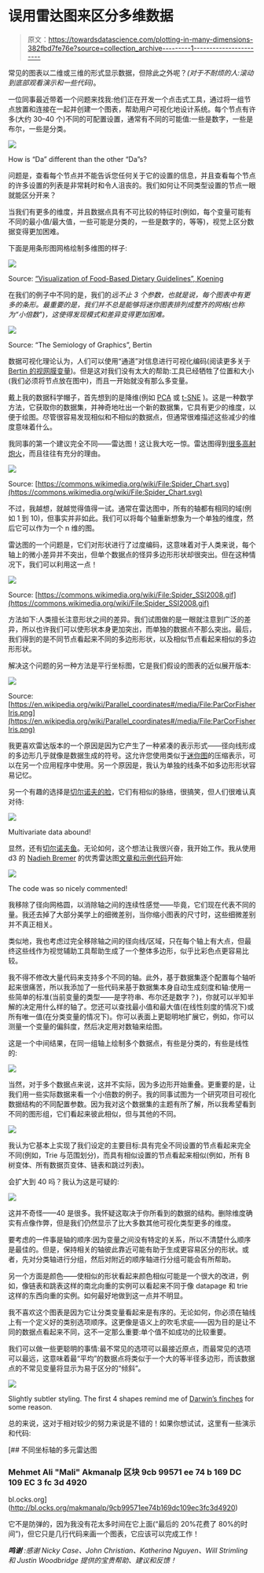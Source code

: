 # 误用雷达图来区分多维数据

> 原文：<https://towardsdatascience.com/plotting-in-many-dimensions-382fbd7fe76e?source=collection_archive---------1----------------------->

常见的图表以二维或三维的形式显示数据，但除此之外呢？*(对于不耐烦的人:滚动到底部观看演示和一些代码)*。

一位同事最近带着一个问题来找我:他们正在开发一个点击式工具，通过将一组节点放置和连接在一起并创建一个图表，帮助用户可视化地设计系统。每个节点有许多(大约 30–40 个)不同的可配置设置，通常有不同的可能值:一些是数字，一些是布尔，一些是分类。

![](img/7bebb4c55528e54fbe4bc1de5eb3de00.png)

How is “Da” different than the other “Da”s?

问题是，查看每个节点并不能告诉您任何关于它的设置的信息，并且查看每个节点的许多设置的列表是非常耗时和令人沮丧的。我们如何让不同类型设置的节点一眼就能区分开来？

当我们有更多的维度，并且数据点具有不可比较的特征时(例如，每个变量可能有不同的最小值/最大值，一些可能是分类的，一些是数字的，等等)，视觉上区分数据变得更加困难。

下面是用条形图网格绘制多维图的样子:

![](img/0492b77e633b37754680bfc1ab5aa21b.png)

Source: [“Visualization of Food-Based Dietary Guidelines”, Koening](https://www.karger.com/Article/PDF/103566)

在我们的例子中不同的是，我们的*远不止 3 个参数，也就是说，每个图表中有更多的条形。最重要的是，我们并不总是能够将迷你图表排列成整齐的网格(也称为“小倍数”)，这使得发现模式和差异变得更加困难。*

![](img/3019f931535e7da6d70c971274f021a8.png)

Source: “The Semiology of Graphics”, Bertin

数据可视化理论认为，人们可以使用“通道”对信息进行可视化编码(阅读更多关于 [Bertin 的视网膜变量](http://fellinlovewithdata.com/guides/the-hidden-legacy-of-bertin-and-the-semiology-of-graphics))。但是这对我们没有太大的帮助:工具已经牺牲了位置和大小(我们必须将节点放在图中)，而且一开始就没有那么多变量。

戴上我的数据科学帽子，首先想到的是降维(例如 [PCA](http://setosa.io/ev/principal-component-analysis/) 或 [t-SNE](https://distill.pub/2016/misread-tsne/) )。这是一种数学方法，它获取你的数据集，并神奇地吐出一个新的数据集，它具有更少的维度，以便于绘图。尽管很容易发现相似和不相似的数据点，但通常很难描述这些减少的维度意味着什么。

我同事的第一个建议完全不同——雷达图！这让我大吃一惊。雷达图得到[很多](http://www.darkhorseanalytics.com/blog/radar-more-evil-than-pie)[高射炮火](http://www.thefunctionalart.com/2012/11/radar-graphs-avoid-them-999-of-time.html)，而且往往有充分的理由。

![](img/49f8682659dde4d107334575afb8caae.png)

Source: [https://commons.wikimedia.org/wiki/File:Spider_Chart.svg](https://commons.wikimedia.org/wiki/File:Spider_Chart.svg)

不过，我越想，就越觉得值得一试。通常在雷达图中，所有的轴都有相同的域(例如 1 到 10)，但事实并非如此。我们可以将每个轴重新想象为一个单独的维度，然后它可以作为一个 n 维的图。

雷达图的一个问题是，它们对形状进行了过度编码，这意味着对于人类来说，每个轴上的微小差异并不突出，但单个数据点的怪异多边形形状却很突出。但在这种情况下，我们可以利用这一点！

![](img/7f8b8e2d9d1a60bdeaa1c0062eedb151.png)

Source: [https://commons.wikimedia.org/wiki/File:Spider_SSI2008.gif](https://commons.wikimedia.org/wiki/File:Spider_SSI2008.gif)

方法如下:人类擅长注意形状之间的差异。我们试图做的是一眼就注意到广泛的差异，所以也许我们可以使形状本身更加突出，而单独的数据点不那么突出。最后，我们得到的是不同节点看起来不同的多边形形状，以及相似节点看起来相似的多边形形状。

解决这个问题的另一种方法是平行坐标图，它是我们假设的图表的近似展开版本:

![](img/7e47156d2facef6a500ef1cfb120096a.png)

Source: [https://en.wikipedia.org/wiki/Parallel_coordinates#/media/File:ParCorFisherIris.png](https://en.wikipedia.org/wiki/Parallel_coordinates#/media/File:ParCorFisherIris.png)

我更喜欢雷达版本的一个原因是因为它产生了一种紧凑的表示形式——径向线形成的多边形几乎就像是数据生成的符号。这允许您使用类似于[迷你图](https://en.wikipedia.org/wiki/Sparkline)的压缩表示，可以在另一个应用程序中使用。另一个原因是，我认为单独的线条不如多边形形状容易记忆。

另一个有趣的选择是[切尔诺夫的脸](https://en.wikipedia.org/wiki/Chernoff_face)，它们有相似的脉络，很搞笑，但人们很难认真对待:

![](img/f1ee23fcc8a96745acea80714c43a888.png)

Multivariate data abound!

显然，还有[切尔诺夫鱼](https://meagher.co/blog/2016/09/11/chernoff-fish/)。无论如何，这个想法让我很兴奋，我开始工作。我从使用 d3 的 [Nadieh Bremer](https://www.visualcinnamon.com/) 的优秀雷达图[文章和示例代码](https://www.visualcinnamon.com/2015/10/different-look-d3-radar-chart.html)开始:

![](img/70ef14962980ac7f79d928b85bb9e8cf.png)

The code was so nicely commented!

我移除了径向网格圆，以消除轴之间的连续性感觉——毕竟，它们现在代表不同的量。我还去掉了大部分美学上的细微差别，当你缩小图表的尺寸时，这些细微差别并不真正相关。

类似地，我也考虑过完全移除轴之间的径向线/区域，只在每个轴上有大点，但最终这些线作为视觉辅助工具帮助生成了一个整体多边形，似乎比彩色点更容易比较。

我不得不修改大量代码来支持多个不同的轴。此外，基于数据集逐个配置每个轴听起来很痛苦，所以我添加了一些代码来基于数据集本身自动生成刻度和轴:使用一些简单的标准(当前变量的类型——是字符串、布尔还是数字？)，你就可以半知半解的决定用什么样的轴了。您还可以查找最小值和最大值(在线性刻度的情况下)或所有唯一值(在分类变量的情况下)。你可以表面上更聪明地扩展它，例如，你可以测量一个变量的偏斜度，然后决定用对数轴来绘图。

这是一个中间结果，在同一组轴上绘制多个数据点，有些是分类的，有些是线性的:

![](img/97c0e358b8478366c881fcfdfc85f6f2.png)

当然，对于多个数据点来说，这并不实际，因为多边形开始重叠。更重要的是，让我们用一些实际数据来看一个小倍数的例子。我的同事试图为一个研究项目可视化数据结构的不同配置参数。因为我对这个数据集的主题有所了解，所以我希望看到不同的图形组，它们看起来彼此相似，但与其他的不同。

![](img/3f64b814a220a8396fdd0a8fc10eb0e8.png)

我认为它基本上实现了我们设定的主要目标:具有完全不同设置的节点看起来完全不同(例如，Trie 与范围划分)，而具有相似设置的节点看起来相似(例如，所有 B 树变体、所有数据页变体、链表和跳过列表)。

会扩大到 40 吗？我认为这是可疑的:

![](img/9730e69617529c69da4b916120b7d2f2.png)

这并不奇怪——40 是很多。我怀疑这取决于你所看到的数据的结构。删除维度确实有点像作弊，但是我们仍然显示了比大多数其他可视化类型更多的维度。

要考虑的一件事是轴的顺序:因为变量之间没有特定的关系，所以不清楚什么顺序是最佳的。但是，保持相关的轴彼此靠近可能有助于生成更容易区分的形状。或者，先对分类轴进行分组，然后对附近的顺序轴进行分组可能会有所帮助。

另一个方面是颜色——使相似的形状看起来颜色相似可能是一个很大的改进，例如，像链表和跳表这样的南北向重的实例可以看起来不同于像 datapage 和 trie 这样的东西向重的实例。如何最好地做到这一点并不明显。

我不喜欢这个图表是因为它让分类变量看起来是有序的。无论如何，你必须在轴线上有一个定义好的类别选项顺序。这更像是语义上的吹毛求疵——因为目的是让不同的数据点看起来不同，这不一定那么重要:单个值不如成功的比较重要。

我们可以做一些更聪明的事情:最不常见的选项可以最接近原点，而最常见的选项可以最远，这意味着最“平均”的数据点将类似于一个大的等半径多边形，而该数据点的不常见变量将显示为易于区分的“倾斜”。

![](img/3632abc3b193eb0918e6633f96310e4f.png)

Slightly subtler styling. The first 4 shapes remind me of [Darwin’s finches](https://en.wikipedia.org/wiki/Darwin%27s_finches) for some reason.

总的来说，这对于相对较少的努力来说是不错的！如果你想试试，这里有一些演示和代码:

 [## 不同坐标轴的多元雷达图

### Mehmet Ali "Mali" Akmanalp 区块 9cb 99571 ee 74 b 169 DC 109 EC 3 fc 3d 4920

bl.ocks.org](http://bl.ocks.org/makmanalp/9cb99571ee74b169dc109ec3fc3d4920) 

它不是防弹的，因为我没有花太多时间在它上面(“最后的 20%花费了 80%的时间”)，但它只是几行代码来画一个图表，它应该可以完成工作！

***鸣谢*** *:感谢 Nicky Case、John Christian、Katherina Nguyen、Will Strimling 和 Justin Woodbridge 提供的宝贵帮助、建议和反馈！*